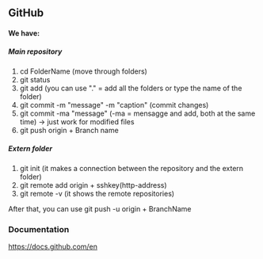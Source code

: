 ## GitHub
#### We have:

##### Main repository
1. cd FolderName (move through folders)
2. git status
3. git add (you can use "." = add all the folders or type the name of the folder)
4. git commit -m "message" -m "caption" (commit changes)
5. git commit -ma "message" (-ma = mensagge and add, both at the same time) -> just work for modified files
6. git push origin + Branch name

##### Extern folder
1. git init (it makes a connection between the repository and the extern folder)
2. git remote add origin + sshkey(http-address)
3. git remote -v (it shows the remote repositories)

After that, you can use git push -u origin + BranchName

### Documentation
https://docs.github.com/en